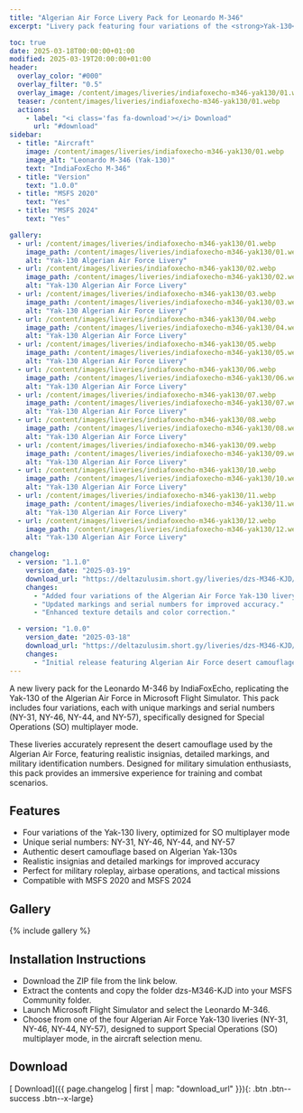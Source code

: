 ```yaml
---
title: "Algerian Air Force Livery Pack for Leonardo M-346"
excerpt: "Livery pack featuring four variations of the <strong>Yak-130</strong> in Algerian Air Force colors for the Leonardo M-346 by IndiaFoxEcho in Microsoft Flight Simulator 2020/2024."

toc: true
date: 2025-03-18T00:00:00+01:00
modified: 2025-03-19T20:00:00+01:00
header:
  overlay_color: "#000"
  overlay_filter: "0.5"
  overlay_image: /content/images/liveries/indiafoxecho-m346-yak130/01.webp
  teaser: /content/images/liveries/indiafoxecho-m346-yak130/01.webp
  actions:
    - label: "<i class='fas fa-download'></i> Download"
      url: "#download"
sidebar:
  - title: "Aircraft"
    image: /content/images/liveries/indiafoxecho-m346-yak130/01.webp
    image_alt: "Leonardo M-346 (Yak-130)"
    text: "IndiaFoxEcho M-346"
  - title: "Version"
    text: "1.0.0"
  - title: "MSFS 2020"
    text: "Yes"
  - title: "MSFS 2024"
    text: "Yes"

gallery:
  - url: /content/images/liveries/indiafoxecho-m346-yak130/01.webp
    image_path: /content/images/liveries/indiafoxecho-m346-yak130/01.webp
    alt: "Yak-130 Algerian Air Force Livery"
  - url: /content/images/liveries/indiafoxecho-m346-yak130/02.webp
    image_path: /content/images/liveries/indiafoxecho-m346-yak130/02.webp
    alt: "Yak-130 Algerian Air Force Livery"
  - url: /content/images/liveries/indiafoxecho-m346-yak130/03.webp
    image_path: /content/images/liveries/indiafoxecho-m346-yak130/03.webp
    alt: "Yak-130 Algerian Air Force Livery"
  - url: /content/images/liveries/indiafoxecho-m346-yak130/04.webp
    image_path: /content/images/liveries/indiafoxecho-m346-yak130/04.webp
    alt: "Yak-130 Algerian Air Force Livery"
  - url: /content/images/liveries/indiafoxecho-m346-yak130/05.webp
    image_path: /content/images/liveries/indiafoxecho-m346-yak130/05.webp
    alt: "Yak-130 Algerian Air Force Livery"
  - url: /content/images/liveries/indiafoxecho-m346-yak130/06.webp
    image_path: /content/images/liveries/indiafoxecho-m346-yak130/06.webp
    alt: "Yak-130 Algerian Air Force Livery"
  - url: /content/images/liveries/indiafoxecho-m346-yak130/07.webp
    image_path: /content/images/liveries/indiafoxecho-m346-yak130/07.webp
    alt: "Yak-130 Algerian Air Force Livery"
  - url: /content/images/liveries/indiafoxecho-m346-yak130/08.webp
    image_path: /content/images/liveries/indiafoxecho-m346-yak130/08.webp
    alt: "Yak-130 Algerian Air Force Livery"
  - url: /content/images/liveries/indiafoxecho-m346-yak130/09.webp
    image_path: /content/images/liveries/indiafoxecho-m346-yak130/09.webp
    alt: "Yak-130 Algerian Air Force Livery"
  - url: /content/images/liveries/indiafoxecho-m346-yak130/10.webp
    image_path: /content/images/liveries/indiafoxecho-m346-yak130/10.webp
    alt: "Yak-130 Algerian Air Force Livery"
  - url: /content/images/liveries/indiafoxecho-m346-yak130/11.webp
    image_path: /content/images/liveries/indiafoxecho-m346-yak130/11.webp
    alt: "Yak-130 Algerian Air Force Livery"
  - url: /content/images/liveries/indiafoxecho-m346-yak130/12.webp
    image_path: /content/images/liveries/indiafoxecho-m346-yak130/12.webp
    alt: "Yak-130 Algerian Air Force Livery"

changelog:
  - version: "1.1.0"
    version_date: "2025-03-19"
    download_url: "https://deltazulusim.short.gy/liveries/dzs-M346-KJD/v1.1.0"
    changes:
      - "Added four variations of the Algerian Air Force Yak-130 livery."
      - "Updated markings and serial numbers for improved accuracy."
      - "Enhanced texture details and color correction."

  - version: "1.0.0"
    version_date: "2025-03-18"
    download_url: "https://deltazulusim.short.gy/liveries/dzs-M346-KJD/v1.0.0"
    changes:
      - "Initial release featuring Algerian Air Force desert camouflage."
---
```


A new livery pack for the Leonardo M-346 by IndiaFoxEcho, replicating the Yak-130 of the Algerian Air Force in Microsoft Flight Simulator. This pack includes four variations, each with unique markings and serial numbers (NY-31, NY-46, NY-44, and NY-57), specifically designed for Special Operations (SO) multiplayer mode.

These liveries accurately represent the desert camouflage used by the Algerian Air Force, featuring realistic insignias, detailed markings, and military identification numbers. Designed for military simulation enthusiasts, this pack provides an immersive experience for training and combat scenarios.

## Features
- Four variations of the Yak-130 livery, optimized for SO multiplayer mode
- Unique serial numbers: NY-31, NY-46, NY-44, and NY-57
- Authentic desert camouflage based on Algerian Yak-130s
- Realistic insignias and detailed markings for improved accuracy
- Perfect for military roleplay, airbase operations, and tactical missions
- Compatible with MSFS 2020 and MSFS 2024

## Gallery
{% include gallery %}

## Installation Instructions
- Download the ZIP file from the link below.
- Extract the contents and copy the folder dzs-M346-KJD into your MSFS Community folder.
- Launch Microsoft Flight Simulator and select the Leonardo M-346.
- Choose from one of the four Algerian Air Force Yak-130 liveries (NY-31, NY-46, NY-44, NY-57), designed to support Special Operations (SO) multiplayer mode, in the aircraft selection menu.

## Download

[<i class='fas fa-download'></i> Download]({{ page.changelog | first | map: "download_url" }}){: .btn .btn--success .btn--x-large}